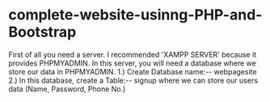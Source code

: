 # complete-website-usinng-PHP-and-Bootstrap
First of all you need a server. I recommended 'XAMPP SERVER' because it provides PHPMYADMIN. In this server, you will need a database where we store our data in PHPMYADMIN.
1.) Create Database name:-- webpagesite
2.) In this database, create a Table:-- signup where we can store our users data (Name, Password, Phone No.)
